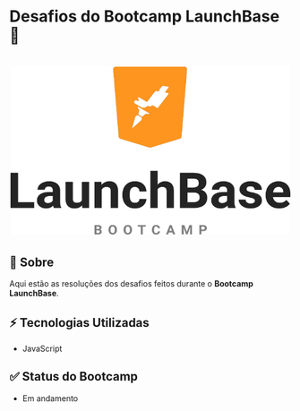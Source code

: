 # Desafios do Bootcamp LaunchBase :rocket:


<h1 align=center>
<img src="Img/LaunchBase.png" width= 500px height=300px>
</h1>

## 📜 Sobre
Aqui estão as resoluções dos desafios feitos durante o **Bootcamp LaunchBase**.



## ⚡  Tecnologias Utilizadas 
- JavaScript

## ✅  Status do Bootcamp
- Em andamento